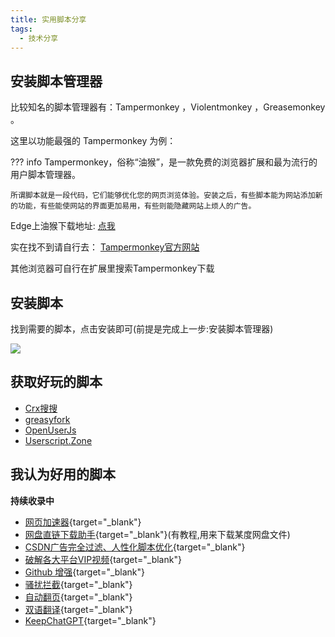 ```yaml
---
title: 实用脚本分享
tags:
  - 技术分享
---
```

##  安装脚本管理器
比较知名的脚本管理器有：Tampermonkey ，Violentmonkey ，Greasemonkey 。

这里以功能最强的 Tampermonkey  为例：  

??? info
    Tampermonkey，俗称“油猴”，是一款免费的浏览器扩展和最为流行的用户脚本管理器。

    所谓脚本就是一段代码，它们能够优化您的网页浏览体验。安装之后，有些脚本能为网站添加新的功能，有些能使网站的界面更加易用，有些则能隐藏网站上烦人的广告。

Edge上油猴下载地址:
[点我](https://microsoftedge.microsoft.com/addons/detail/tampermonkey/iikmkjmpaadaobahmlepeloendndfphd)  


实在找不到请自行去：
[Tampermonkey官方网站](https://www.tampermonkey.net/)  

其他浏览器可自行在扩展里搜索Tampermonkey下载

## 安装脚本  
找到需要的脚本，点击安装即可(前提是完成上一步:安装脚本管理器)  

![](https://vkceyugu.cdn.bspapp.com/VKCEYUGU-0d8c17ea-3b18-45d5-bf2f-64e5c812dfc9/143e52ff-527b-4009-88ee-d2ccd45cc636.png)  

## 获取好玩的脚本

- [Crx搜搜](https://www.crxsoso.com/)
- [greasyfork](https://greasyfork.org/) 
- [OpenUserJs](https://openuserjs.org/) 
- [Userscript.Zone](https://www.userscript.zone/?utm_source=tm.net&utm_medium=scripts)

## 我认为好用的脚本  

**持续收录中**

- [网页加速器](https://www.youxiaohou.com/tool/install-instantpage.html){target="_blank"}
- [网盘直链下载助手](https://www.youxiaohou.com/install.html){target="_blank"}(有教程,用来下载某度网盘文件)
- [CSDN广告完全过滤、人性化脚本优化](https://greasyfork.org/zh-CN/scripts/378351-%E6%8C%81%E7%BB%AD%E6%9B%B4%E6%96%B0-csdn%E5%B9%BF%E5%91%8A%E5%AE%8C%E5%85%A8%E8%BF%87%E6%BB%A4-%E4%BA%BA%E6%80%A7%E5%8C%96%E8%84%9A%E6%9C%AC%E4%BC%98%E5%8C%96-%E4%B8%8D%E7%94%A8%E5%86%8D%E7%99%BB%E5%BD%95%E4%BA%86-%E8%AE%A9%E4%BD%A0%E4%BD%93%E9%AA%8C%E4%BB%A4%E4%BA%BA%E6%83%8A%E5%96%9C%E7%9A%84%E5%B4%AD%E6%96%B0csdn/code){target="_blank"}
- [破解各大平台VIP视频](https://greasyfork.org/zh-CN/scripts/438657-%E5%85%A8%E7%BD%91vip%E8%A7%86%E9%A2%91%E5%85%8D%E8%B4%B9%E7%A0%B4%E8%A7%A3-%E4%B8%93%E6%B3%A8%E4%B8%80%E4%B8%AA%E8%84%9A%E6%9C%AC%E5%8F%AA%E5%81%9A%E4%B8%80%E4%BB%B6%E4%BA%8B%E4%BB%B6-%E9%95%BF%E6%9C%9F%E6%9B%B4%E6%96%B0-%E6%94%BE%E5%BF%83%E4%BD%BF%E7%94%A8){target="_blank"}
- [Github 增强](https://greasyfork.org/zh-CN/scripts/412245-github-%E5%A2%9E%E5%BC%BA-%E9%AB%98%E9%80%9F%E4%B8%8B%E8%BD%BD){target="_blank"}
- [骚扰拦截](https://github.com/AirBashX/UserScript){target="_blank"}
- [自动翻页](https://greasyfork.org/zh-CN/scripts/419215-%E8%87%AA%E5%8A%A8%E6%97%A0%E7%BC%9D%E7%BF%BB%E9%A1%B5){target="_blank"}
- [双语翻译](https://immersive-translate.owenyoung.com/){target="_blank"}  
- [KeepChatGPT](https://greasyfork.org/zh-CN/scripts/462804-keepchatgpt){target="_blank"}
